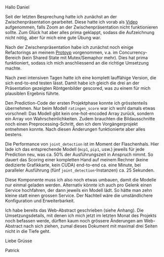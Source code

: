 Hallo Daniel

Seit der letzten Besprechung hatte ich zunächst an der Zwischenpräsentation gearbeitet. Diese hatte ich vorab als [Video](https://vimeo.com/409465787) aufgenommen, falls Zoom an der Zwischenpräsentation nicht funktionieren sollte. Zum Glück hat aber alles prima geklappt, sodass die Aufzeichnung nicht nötig, aber für mich eine gute Übung war.

Nach der Zwischenpräsentation habe ich zunächst noch einige Refactorings an meinem [Protoyp](https://github.com/patrickbucher/fake-x-ray) vorgenommen, v.a. im Concurrency-Bereich (kein Shared State mit Mutex/Semaphor mehr). Dies hat prima funktioniert, sodass ich mich anschliessend an die richtige Umsetzung machte.

Nach zwei intensiven Tagen hatte ich eine komplett lauffähige Version, die sich end-to-end testen lässt. Damit habe ich gleich die drei an der Präsentation gezeigten Röntgenbilder gescored, was zu einem für mich plausiblen Ergebnis führte.

Den Prediction-Code der ersten Projektphase konnte ich grösstenteils übernehmen. Nur beim Modell `ratingen_score` war ich wohl damals etwas vorschnell: Das Modell gibt kein one-hot-encoded Array zurück, sondern ein Array von Wahrscheinlichkeiten. Zudem brauchten die Bildausschnitte noch einen Preprocessing-Schritt, den ich dem Vorgängerprojekt entnehmen konnte. Nach diesen Änderungen funktionierte aber alles bestens.

Die Performance von `joint_detection` ist im Moment der Flaschenhals. Hier lade ich das entsprechende Modell (`mcp1`, `pip1`, usw.) jeweils für jede Prediction neu, was ca. 50% der Ausführungszeit in Anspruch nimmt. So dauert das Scoring einer kompletten Hand auf meinem Rechner (keine dedizierte Grafikkarte, kein CUDA) end-to-end ca. eine Minute, bei paralleler Ausführung (fünf `joint_detection`-Instanzen) ca. 25 Sekunden.

Diese Komponente muss ich also noch etwas umbauen, damit die Modelle nur einmal geladen werden. Alternativ könnte ich auch pro Gelenk einen Service hochfahren, der dann jeweils ein Modell lädt. So hätte man zehn kleine statt einen grossen Service. Der Nachteil wäre die umständlichere Konfiguration und Erweiterbarkeit.

Ich habe bereits das Web-Abstract geschrieben (siehe Anhang). Die Umsetzungsdetails, mit denen ich mich jetzt im letzten Monat des Projekts noch befassen werde, dürften kaum noch grössere Änderungen am Web-Abstract nach sich ziehen, zumal dieses Dokument mit maximal drei Seiten nicht in die Tiefe geht.

Liebe Grüsse

Patrick
